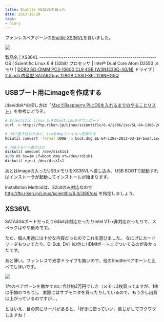 ```yaml
---
title: Shuttle XS36VLを買った
date: 2013-10-20
tags:
- diary
---
```

ファンレスベアボーンの[Shuttle XS36VL](http://www.shuttle-japan.jp/barebone/slim/xs36vl)を買いました。

![](http://30d.jp/img/hfm/public/a0d63846-3969-11e3-a701-f80f41f63894_large.jpg)

製品名     | XS36VL
-----------+-----------------------------------------------
OS         | Scientific Linux 6.4 (32bit)
プロセッサ | Intel® Dual Core Atom D2550
メモリ     | [DDR3 SO-DIMM PC3-10600 CL9 4GB (W3N1333Q-4G/N)](http://www.amazon.co.jp/exec/obidos/ASIN/B009URHVLA/hifumiass-22/ref=nosim/)
ドライブ   | [2.5inch 内蔵型 SATA6Gbps 128GB CSSD-S6T128NHG5Q](http://www.amazon.co.jp/exec/obidos/ASIN/B00C9RFGOW/hifumiass-22/ref=nosim/)

## USBブート用にimageを作成する

/dev/disk\*の探し方は「[MacでRaspberry PiにOSを入れるまでのやることリスト](http://qiita.com/hfm/items/96d20d9cc29fb46fd8a3#2-2)」を参考にどうぞ。

```sh
# Scientific Linux 6.4のboot.iosをダウンロード
curl -O http://ftp.riken.jp/Linux/scientific/6.4/i386/iso/SL-64-i386-2013-03-18-boot.iso

# ddで書き込むために、isoをdmgファイルへ変換する
hdiutil convert -format UDRW -o boot.dmg SL-64-i386-2013-03-18-boot.iso

# USBメモリへ書き込む
diskutil unmount /dev/disk1s1
sudo dd bs=1m if=boot.dmg of=/dev/rdisk1
diskutil eject /dev/disk1s1
```

あとはimageの入ったUSBメモリをXS36VLへ差し込み、USB BOOTで起動すればインストーラが起動してインストールが始まります。

Installation Methodは、32bitのみ対応なので http://ftp.riken.jp/Linux/scientific/6.4/i386/os/ を指定しましょう。

## XS36VL

SATA3Gbポートだったり64bit非対応だったりIntel VT-x非対応だったりで、スペックはやや低めです。

ただ、個人用途には十分な内容だったのでこれを選びました。
なにげにカードリーダもついてたり、D-Sub, DVI-Iの他にHDMIポートまでついてるのが良かったです。

あと薄い。ファンレスで光学ドライブも無いので、他のShuttleベアボーンと比べても薄いです。

![](http://30d.jp/img/hfm/public/a1d57586-3969-11e3-a701-f80f41f63894_large.jpg)

1台のベアボーンを動かすのに合計約3万円でした（メモリ2枚買ってますが、1枚は予備のつもり）。
実際にはサブモニタを買ったりしているので、もう少し出費は上がっているのですが…。

とはいえ、目の前にサーバがあると、「好きに使っていい」感じがしてワクワクしますね！
